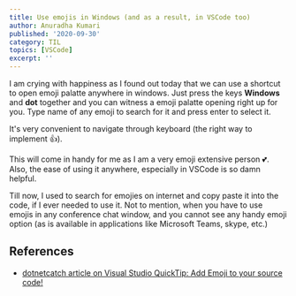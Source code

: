 ```yaml
---
title: Use emojis in Windows (and as a result, in VSCode too)
author: Anuradha Kumari
published: '2020-09-30'
category: TIL
topics: [VSCode]
excerpt: ''
---
```


I am crying with happiness as I found out today that we can use a shortcut to open emoji palatte anywhere in windows. Just press the keys **Windows**  and **dot** together and you can witness a emoji palatte opening right up for you.
Type name of any emoji to search for it and press enter to select it.

It's very convenient to navigate through keyboard (the right way to implement <span aria-hidden="true">👍</span>).

This will come in handy for me as I am a very emoji extensive person <span aria-hidden="true">💕</span>. Also, the ease of using it anywhere, especially in VSCode is so damn helpful.

Till now, I used to search for emojies on internet and copy paste it into the code, if I ever needed to use it. Not to mention, when you have to use emojis in any conference chat window, and you cannot see any handy emoji option (as is available in applications like Microsoft Teams, skype, etc.)

## References

- [dotnetcatch article on Visual Studio QuickTip: Add Emoji to your source code!](https://www.dotnetcatch.com/2019/06/04/visual-studio-quicktip-add-emoji-to-your-source-code/)
